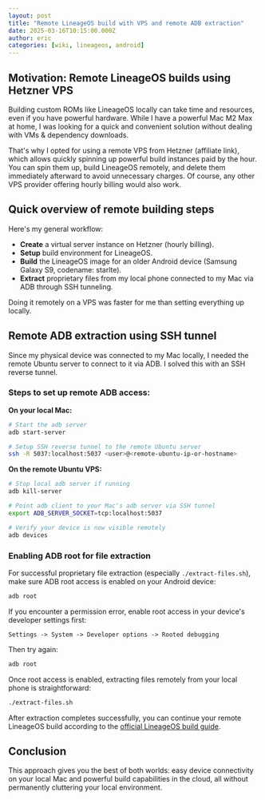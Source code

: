 ```yaml
---
layout: post
title: "Remote LineageOS build with VPS and remote ADB extraction"
date: 2025-03-16T10:15:00.000Z
author: eric
categories: [wiki, lineageos, android]
---
```


## Motivation: Remote LineageOS builds using Hetzner VPS

Building custom ROMs like LineageOS locally can take time and resources, even if you have powerful hardware. While I have a powerful Mac M2 Max at home, I was looking for a quick and convenient solution without dealing with VMs & dependency downloads.

That's why I opted for using a remote VPS from Hetzner (affiliate link), which allows quickly spinning up powerful build instances paid by the hour. You can spin them up, build LineageOS remotely, and delete them immediately afterward to avoid unnecessary charges. Of course, any other VPS provider offering hourly billing would also work.

## Quick overview of remote building steps

Here's my general workflow:

- **Create** a virtual server instance on Hetzner (hourly billing).
- **Setup** build environment for LineageOS.
- **Build** the LineageOS image for an older Android device (Samsung Galaxy S9, codename: starlte).
- **Extract** proprietary files from my local phone connected to my Mac via ADB through SSH tunneling.

Doing it remotely on a VPS was faster for me than setting everything up locally.

## Remote ADB extraction using SSH tunnel

Since my physical device was connected to my Mac locally, I needed the remote Ubuntu server to connect to it via ADB. I solved this with an SSH reverse tunnel.

### Steps to set up remote ADB access:

**On your local Mac:**
```bash
# Start the adb server
adb start-server

# Setup SSH reverse tunnel to the remote Ubuntu server
ssh -R 5037:localhost:5037 <user>@<remote-ubuntu-ip-or-hostname>
```

**On the remote Ubuntu VPS:**
```bash
# Stop local adb server if running
adb kill-server

# Point adb client to your Mac's adb server via SSH tunnel
export ADB_SERVER_SOCKET=tcp:localhost:5037

# Verify your device is now visible remotely
adb devices
```

### Enabling ADB root for file extraction

For successful proprietary file extraction (especially `./extract-files.sh`), make sure ADB root access is enabled on your Android device:

```bash
adb root
```

If you encounter a permission error, enable root access in your device's developer settings first:

```
Settings -> System -> Developer options -> Rooted debugging
```

Then try again:

```bash
adb root
```

Once root access is enabled, extracting files remotely from your local phone is straightforward:

```bash
./extract-files.sh
```

After extraction completes successfully, you can continue your remote LineageOS build according to the [official LineageOS build guide](https://wiki.lineageos.org/devices/starlte/build/).

## Conclusion

This approach gives you the best of both worlds: easy device connectivity on your local Mac and powerful build capabilities in the cloud, all without permanently cluttering your local environment.

